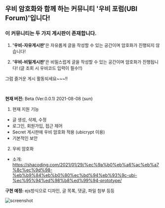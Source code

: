 ## 우비 암호화와 함께 하는 커뮤니티 '우비 포럼(UBI Forum)'입니다!

### 이 커뮤니티는 두 가지 게시판이 존재합니다.

1. <strong>'우비-자유게시판'</strong>은 자유롭게 글을 작성할 수 있는 공간이며 암호화가 진행되지 않습니다!

2. <strong>'우비-비밀게시판'</strong>은 비밀스럽게 글을 작성할 수 있는 공간이며 암호화가 진행됩니다!
(글 조회 시 우비코드 입력이 필수!!)

그럼 즐거운 게시 활동되세요~~~!!

<br>

<strong>현재 버전:</strong> Beta (Ver.0.0.1) 2021-08-08 (sun)<br>

1. 현재 지원 기능
- 글 생성, 삭제, 수정
- 로그인, 회원가입, 접근 제어
- Secret 게시판에 우비 암호화 적용 (ubicrypt 이용)
- 기본적인 보안 

2. 우비 암호화
- 소개: https://shacoding.com/2021/01/29/%ec%9a%b0%eb%a6%ac%eb%a7%8c%ec%9d%98-%eb%b9%84%eb%b0%80%ec%bd%94%eb%93%9c-ubi-%ec%95%94%ed%98%b8%ed%99%94-prototype/

<strong>구현 예정:</strong> ejs방식으로 디자인, 글 목록, 댓글, 파일 첨부 등등

![screenshot](https://shacoding.com/image_directory/ubi_capture.PNG)